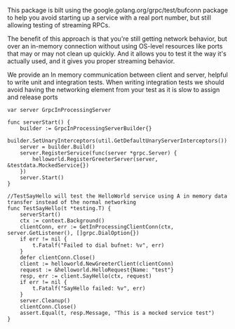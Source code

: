 This package is bilt using  the google.golang.org/grpc/test/bufconn package to help you avoid starting up a service 
with a real port number, but still allowing testing of streaming RPCs.

The benefit of this approach is that you're still getting network behavior, but over an in-memory connection without 
using OS-level resources like ports that may or may not clean up quickly. And it allows you to test it the way 
it's actually used, and it gives you proper streaming behavior.

We provide an In memory communication between client and server, helpful to write unit and integration tests. 
When writing integration tests we should avoid having the networking element from your test as it is slow to assign and release ports

```
var server GrpcInProcessingServer

func serverStart() {
	builder := GrpcInProcessingServerBuilder{}
	builder.SetUnaryInterceptors(util.GetDefaultUnaryServerInterceptors())
	server = builder.Build()
	server.RegisterService(func(server *grpc.Server) {
		helloworld.RegisterGreeterServer(server, &testdata.MockedService{})
	})
	server.Start()
}

//TestSayHello will test the HelloWorld service using A in memory data transfer instead of the normal networking
func TestSayHello(t *testing.T) {
	serverStart()
	ctx := context.Background()
	clientConn, err := GetInProcessingClientConn(ctx, server.GetListener(), []grpc.DialOption{})
	if err != nil {
		t.Fatalf("Failed to dial bufnet: %v", err)
	}
	defer clientConn.Close()
	client := helloworld.NewGreeterClient(clientConn)
	request := &helloworld.HelloRequest{Name: "test"}
	resp, err := client.SayHello(ctx, request)
	if err != nil {
		t.Fatalf("SayHello failed: %v", err)
	}
	server.Cleanup()
	clientConn.Close()
	assert.Equal(t, resp.Message, "This is a mocked service test")
}
```